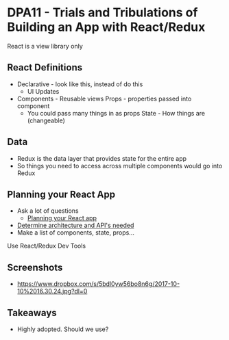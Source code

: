 # DPA11 - Trials and Tribulations of Building an App with React/Redux

React is a view library only

## React Definitions 
- Declarative - look like this, instead of do this
    - UI Updates
- Components - Reusable views
Props - properties passed into component 
    - You could pass many things in as props
State - How things are (changeable)    

## Data
- Redux is the data layer that provides state for the entire app
- So things you need to access across multiple components would go into Redux

## Planning your React App
- Ask a lot of questions
    - [Planning your React app](https://www.dropbox.com/s/44gb8a2lxoxhy0p/2017-10-10%2016.31.31.jpg?dl=0)
- [Determine architecture and API's needed](https://www.dropbox.com/s/1ie5nh2emka3blb/2017-10-10%2016.32.58.jpg?dl=0)
- Make a list of components, state, props...

Use React/Redux Dev Tools

## Screenshots
- https://www.dropbox.com/s/5bdl0yw56bo8n6g/2017-10-10%2016.30.24.jpg?dl=0

## Takeaways
- Highly adopted. Should we use? 